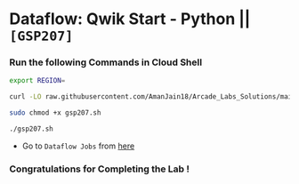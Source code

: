 # Dataflow: Qwik Start - Python || `[GSP207]`

### Run the following Commands in Cloud Shell

```bash
export REGION=
```

```bash
curl -LO raw.githubusercontent.com/AmanJain18/Arcade_Labs_Solutions/main/Dataflow%20Qwik%20Start%20-%20Python/gsp207.sh

sudo chmod +x gsp207.sh

./gsp207.sh
```

- Go to `Dataflow Jobs` from [here](https://console.cloud.google.com/dataflow/jobs?)

### Congratulations for Completing the Lab !
